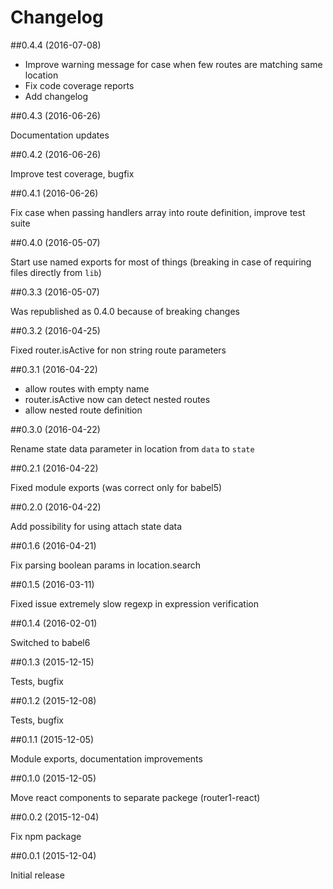 # Changelog

##0.4.4  (2016-07-08)

- Improve warning message for case when few routes are matching same location
- Fix code coverage reports
- Add changelog

##0.4.3  (2016-06-26)

Documentation updates

##0.4.2  (2016-06-26)

Improve test coverage, bugfix

##0.4.1  (2016-06-26)

Fix case when passing handlers array into route definition, improve test suite

##0.4.0  (2016-05-07)

Start use named exports for most of things (breaking in case of requiring files directly from `lib`)

##0.3.3  (2016-05-07)

Was republished as 0.4.0 because of breaking changes 

##0.3.2  (2016-04-25)

Fixed router.isActive for non string route parameters 

##0.3.1  (2016-04-22)

 - allow routes with empty name
 - router.isActive now can detect nested routes
 - allow nested route definition

##0.3.0  (2016-04-22)

Rename state data parameter in location from `data` to `state` 

##0.2.1  (2016-04-22)

Fixed module exports (was correct only for babel5)

##0.2.0  (2016-04-22)

Add possibility for using attach state data 

##0.1.6  (2016-04-21)

Fix parsing boolean params in location.search

##0.1.5  (2016-03-11)

Fixed issue extremely slow regexp in expression verification

##0.1.4  (2016-02-01)

Switched to babel6

##0.1.3  (2015-12-15)

Tests, bugfix 

##0.1.2  (2015-12-08)

Tests, bugfix

##0.1.1  (2015-12-05)

Module exports, documentation improvements

##0.1.0  (2015-12-05)

Move react components to separate packege (router1-react)

##0.0.2  (2015-12-04)

Fix npm package 

##0.0.1  (2015-12-04)

Initial release
